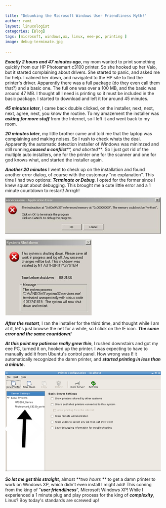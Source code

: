```yaml
---

title: "Debunking the Microsoft Windows User Friendliness Myth!"
author: rami
layout: linuxologist 
categories: [Blog]
tags: [microsoft, windows,ux, linux, eee-pc, printing ]
image: debug-terminate.jpg

---
```


_**Exactly 2 hours and 47 minutes ago**_, my mom wanted to print something quickly from our HP Photosmart c3100 printer. So she hooked up her Vaio, but it started complaining about drivers. She started to panic, and asked me for help. I calmed her down, and navigated to the HP site to find the printer's driver. Apparently there was a full package (do they even call them that?) and a basic one. The full one was over a 100 MB, and the basic was around 47 MB. I thought all I need is printing so it must be included in the basic package. I started to download and left it for around 45 minutes.


_**45 minutes later**_, I came back double clicked, on the installer, next, next, next, agree, next, you know the routine. To my amazement the installer was _**asking for more stuff**_ from the Internet, so I left it and went back to my room.

_**20 minutes later**_, my little brother came and told me that the laptop was complaining and making noises. So I rush to check whats the deal. Apparently the automatic detection installer of Windows was minimzed and still running,_**caused a conflict****, and aborted**_. So I just got rid of the multiple auto installers, one for the printer one for the scanner and one for god knows what, and started the installer again.

_**Another 20 minutes**_ I went to check up on the installation and found another error dialog, of course with the customary "no explanation". This time I had two options: _**Terminate or Debug**_. I opted for the former since I knew squat about debugging. This brought me a cute little error and a 1 minute countdown to restart! Arrrgh!

![Microsoft Windows XP Termination Error! No Reason at All!](/assets/images/content/blog/debug-terminate.jpg)

![Gotta Restart Microsoft Windows for whatever reason!](/assets/images/content/blog/syserror.jpg)

_**After the restart**_, I ran the installer for the third time, and thought while I am at it, let's just browse the net for a while, so I click on the IE icon. _**The same error and the same countdown!**_

_**At this point my patience really grew thin**_, I rushed downstairs and got my eee PC, turned it on, hooked up the printer. I was expecting to have to manually add it from Ubuntu's control panel. How wrong was I! it automatically recognized the damn printer, and _**started printing in less than a minute**_.

![Ubuntu recognized HP photosmart c3100 out of the box!](/assets/images/content/blog/ubuntu-recognizing-hp-photsmart-c3100.png)

_**So let me get this straight**_, almost _**two hours **_ to get a damn printer to work on Windows XP, which didn't even install I might add! This coming from the king of "_**user friendliness**_", Microsoft Windows XP! While I experienced a 1 minute plug and play process for the king of _**complexity**_, Linux? Boy today's standards are screwed up!
